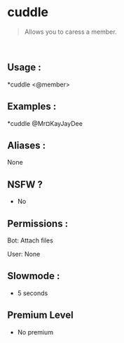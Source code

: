 # cuddle

> Allows you to caress a member.

<br>

## Usage :

*cuddle <@member>

## Examples :

*cuddle @Mr¤KayJayDee

## Aliases :

None

## NSFW ?

- No

## Permissions :

Bot: Attach files
<br>

User: None

## Slowmode :

- 5 seconds

## Premium Level

- No premium